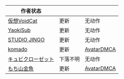 |作者状态|||
|---|---|---|
|[仮想VoidCat](https://yueou.booth.pm)|更新|无动作|
|[YaokiSub](https://yaoklisub.booth.pm)|更新|无动作|
|[STUDIO JINGO](https://jingo1016.booth.pm/)|更新|无动作|
|[komado](https://komado.booth.pm)|更新|[AvatarDMCA](https://x.com/AvatarDMCA/following)|
|[キュビクローゼット](https://kyubihome.booth.pm)|下落不明|无动作|
|[もち山金魚](https://mukumi.booth.pm/)|更新|[AvatarDMCA](https://x.com/AvatarDMCA/following)|
